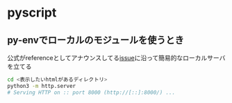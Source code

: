 # pyscript

## py-envでローカルのモジュールを使うとき

公式がreferenceとしてアナウンスしてる[issue](https://github.com/pyscript/pyscript/issues/257#issuecomment-1119595062)に沿って簡易的なローカルサーバを立てる

```bash
cd <表示したいhtmlがあるディレクトリ>
python3 -m http.server
# Serving HTTP on :: port 8000 (http://[::]:8000/) ...
```
